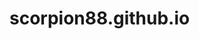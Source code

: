 <script src="https://www.java.com/js/deployJava.js"></script>
<script>
	// using JavaScript to get location of JNLP
	// file relative to HTML page
	var dir = location.href.substring(0, location.href.lastIndexOf('/') + 1);
	var url = dir + "timeslotracker.jnlp";
	deployJava.createWebStartLaunchButton(url, '1.8.0');
</script>

# scorpion88.github.io
